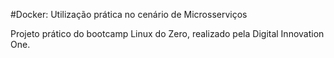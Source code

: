 #Docker: Utilização prática no cenário de Microsserviços

Projeto prático do bootcamp Linux do Zero, realizado pela Digital Innovation One.


